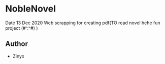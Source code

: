 # NobleNovel
Date 13 Dec 2020
Web scrapping for creating pdf(TO read novel hehe fun project (#^.^#) ) 

## Author
* Zinyx 
